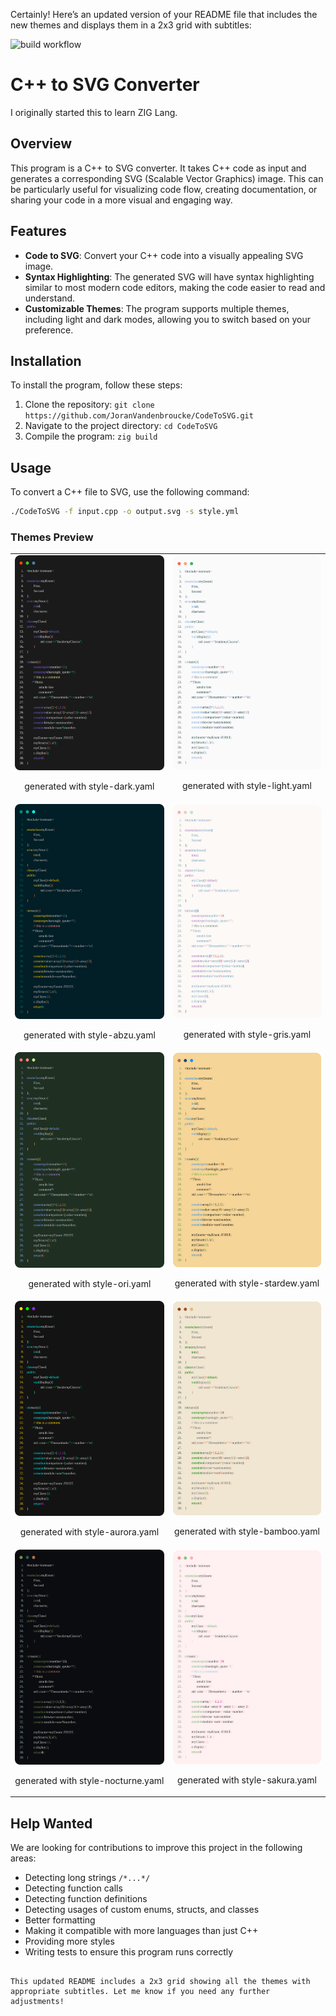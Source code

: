 Certainly! Here’s an updated version of your README file that includes the new themes and displays them in a 2x3 grid
with subtitles:

![build workflow](https://github.com/JoranVandenbroucke/CodeToSVG/actions/workflows/Build.yml/badge.svg)

# C++ to SVG Converter

I originally started this to learn ZIG Lang.

## Overview

This program is a C++ to SVG converter. It takes C++ code as input and generates a corresponding SVG (Scalable Vector
Graphics) image. This can be particularly useful for visualizing code flow, creating documentation, or sharing your code
in a more visual and engaging way.

## Features

- **Code to SVG**: Convert your C++ code into a visually appealing SVG image.
- **Syntax Highlighting**: The generated SVG will have syntax highlighting similar to most modern code editors, making
  the code easier to read and understand.
- **Customizable Themes**: The program supports multiple themes, including light and dark modes, allowing you to switch
  based on your preference.

## Installation

To install the program, follow these steps:

1. Clone the repository: `git clone https://github.com/JoranVandenbroucke/CodeToSVG.git`
2. Navigate to the project directory: `cd CodeToSVG`
3. Compile the program: `zig build`

## Usage

To convert a C++ file to SVG, use the following command:

```bash
./CodeToSVG -f input.cpp -o output.svg -s style.yml
```

### Themes Preview

<table>
  <tr>
    <td>
      <img src="svgs/foo-dark.svg" alt="style dark" width="300"/>
      <p align="center">generated with style-dark.yaml</p>
    </td>
    <td>
      <img src="svgs/foo-light.svg" alt="style light" width="300"/>
      <p align="center">generated with style-light.yaml</p>
    </td>
  </tr>
  <tr>
    <td>
      <img src="svgs/foo-abzu.svg" alt="style abzu" width="300"/>
      <p align="center">generated with style-abzu.yaml</p>
    </td>
    <td>
      <img src="svgs/foo-gris.svg" alt="style gris" width="300"/>
      <p align="center">generated with style-gris.yaml</p>
    </td>
  </tr>
  <tr>
    <td>
      <img src="svgs/foo-ori.svg" alt="style ori and the blind forest" width="300"/>
      <p align="center">generated with style-ori.yaml</p>
    </td>
    <td>
      <img src="svgs/foo-stardew.svg" alt="style stardew valey" width="300"/>
      <p align="center">generated with style-stardew.yaml</p>
    </td>
  </tr>
  <tr>
    <td>
      <img src="svgs/foo-aurora.svg" alt="style aurora borealis" width="300"/>
      <p align="center">generated with style-aurora.yaml</p>
    </td>
    <td>
      <img src="svgs/foo-bamboo.svg" alt="style bamboo" width="300"/>
      <p align="center">generated with style-bamboo.yaml</p>
    </td>
  </tr>
  <tr>
    <td>
      <img src="svgs/foo-nocturne.svg" alt="style night garden" width="300"/>
      <p align="center">generated with style-nocturne.yaml</p>
    </td>
    <td>
      <img src="svgs/foo-sakura.svg" alt="style sakura" width="300"/>
      <p align="center">generated with style-sakura.yaml</p>
    </td>
  </tr>
</table>

## Help Wanted

We are looking for contributions to improve this project in the following areas:

- Detecting long strings `/*...*/`
- Detecting function calls
- Detecting function definitions
- Detecting usages of custom enums, structs, and classes
- Better formatting
- Making it compatible with more languages than just C++
- Providing more styles
- Writing tests to ensure this program runs correctly

```

This updated README includes a 2x3 grid showing all the themes with appropriate subtitles. Let me know if you need any further adjustments!